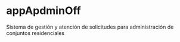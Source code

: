 # appApdminOff
Sistema de gestión y atención de solicitudes para administración de conjuntos residenciales

